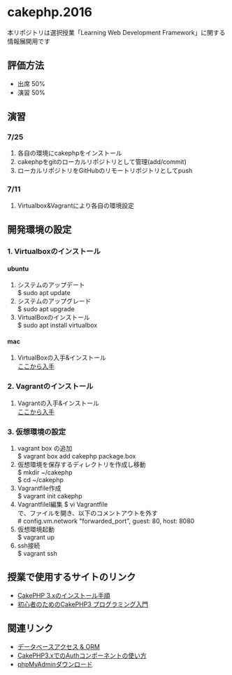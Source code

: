 # cakephp.2016

本リポジトリは選択授業「Learning Web Development Framework」に関する情報展開用です

## 評価方法

- 出席 50%
- 演習 50%

## 演習

### 7/25

1. 各自の環境にcakephpをインストール
1. cakephpをgitのローカルリポジトリとして管理(add/commit)
1. ローカルリポジトリをGitHubのリモートリポジトリとしてpush

### 7/11

1. Virtualbox&Vagrantにより各自の環境設定

## 開発環境の設定

### 1. Virtualboxのインストール

#### ubuntu

1. システムのアップデート  
$ sudo apt update
1. システムのアップグレード  
$ sudo apt upgrade
1. VirtualBoxのインストール  
$ sudo apt install virtualbox

#### mac

1. VirtualBoxの入手&インストール  
<a href="https://www.virtualbox.org/wiki/Downloads" target="_blank">ここから入手</a>

### 2. Vagrantのインストール

1. Vagrantの入手&インストール  
<a href="https://www.vagrantup.com/downloads.html" target="_blank">ここから入手</a>  

### 3. 仮想環境の設定

1. vagrant box の追加  
$ vagrant box add cakephp package.box
1. 仮想環境を保存するディレクトリを作成し移動  
$ mkdir ~/cakephp  
$ cd ~/cakephp
1. Vagrantfile作成  
$ vagrant init cakephp
1. Vagrantfilel編集
$ vi Vagrantfile  
で、ファイルを開き、以下のコメントアウトを外す  
\# config.vm.network "forwarded_port", guest: 80, host: 8080
1. 仮想環境起動  
$ vagrant up
1. ssh接続  
$ vagrant ssh


## 授業で使用するサイトのリンク

- <a href="http://book.cakephp.org/3.0/ja/installation.html" target="_blank">CakePHP 3.xのインストール手順</a>
- <a href="http://libro.tuyano.com/index2?id=4536003" target="_blank">初心者のためのCakePHP3 プログラミング入門</a>

## 関連リンク

- <a href="http://book.cakephp.org/3.0/ja/orm.html" target="_blank">データベースアクセス & ORM</a>
- <a href="http://jmatsuzaki.com/archives/16505" target="_blank">CakePHP3.xでのAuthコンポーネントの使い方</a>
- <a href="https://www.phpmyadmin.net/downloads/" target="_blank">phpMyAdminダウンロード</a>
